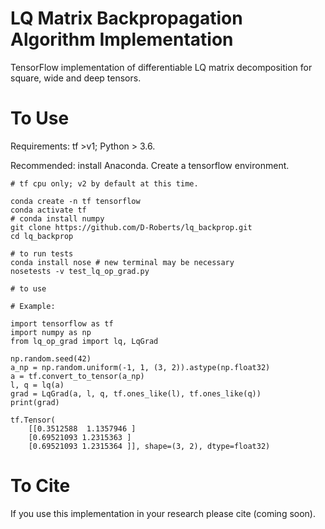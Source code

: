 # LQ Matrix Backpropagation Algorithm Implementation

TensorFlow implementation of differentiable LQ matrix decomposition for square, wide and deep tensors.

# To Use
Requirements: tf >v1; Python > 3.6.

Recommended: install Anaconda. 
Create a tensorflow environment.

```
# tf cpu only; v2 by default at this time.

conda create -n tf tensorflow
conda activate tf
# conda install numpy
git clone https://github.com/D-Roberts/lq_backprop.git
cd lq_backprop

# to run tests
conda install nose # new terminal may be necessary
nosetests -v test_lq_op_grad.py 

# to use

# Example:

import tensorflow as tf 
import numpy as np 
from lq_op_grad import lq, LqGrad

np.random.seed(42)
a_np = np.random.uniform(-1, 1, (3, 2)).astype(np.float32)
a = tf.convert_to_tensor(a_np)
l, q = lq(a)
grad = LqGrad(a, l, q, tf.ones_like(l), tf.ones_like(q))
print(grad)

tf.Tensor(
    [[0.3512588  1.1357946 ]
    [0.69521093 1.2315363 ]
    [0.69521093 1.2315364 ]], shape=(3, 2), dtype=float32)
```

# To Cite

If you use this implementation in your research please cite (coming soon).